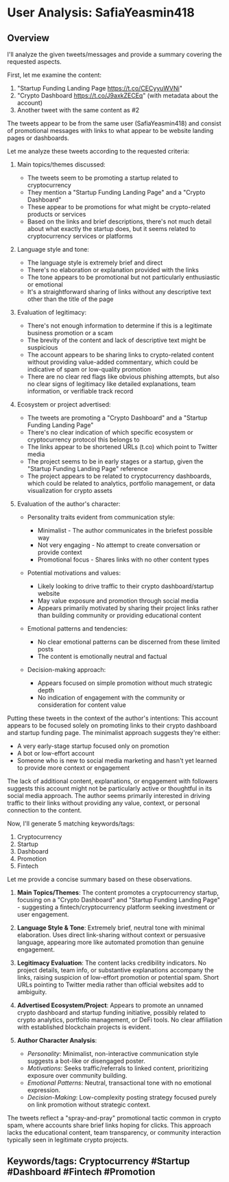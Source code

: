 # User Analysis: SafiaYeasmin418

## Overview

<think>
I'll analyze the given tweets/messages and provide a summary covering the requested aspects.

First, let me examine the content:

1. "Startup Funding Landing Page https://t.co/CECyyuWVNi"
2. "Crypto Dashboard https://t.co/J9axkZECEq" (with metadata about the account)
3. Another tweet with the same content as #2

The tweets appear to be from the same user (SafiaYeasmin418) and consist of promotional messages with links to what appear to be website landing pages or dashboards.

Let me analyze these tweets according to the requested criteria:

1. Main topics/themes discussed:
   - The tweets seem to be promoting a startup related to cryptocurrency
   - They mention a "Startup Funding Landing Page" and a "Crypto Dashboard"
   - These appear to be promotions for what might be crypto-related products or services
   - Based on the links and brief descriptions, there's not much detail about what exactly the startup does, but it seems related to cryptocurrency services or platforms

2. Language style and tone:
   - The language style is extremely brief and direct
   - There's no elaboration or explanation provided with the links
   - The tone appears to be promotional but not particularly enthusiastic or emotional
   - It's a straightforward sharing of links without any descriptive text other than the title of the page

3. Evaluation of legitimacy:
   - There's not enough information to determine if this is a legitimate business promotion or a scam
   - The brevity of the content and lack of descriptive text might be suspicious
   - The account appears to be sharing links to crypto-related content without providing value-added commentary, which could be indicative of spam or low-quality promotion
   - There are no clear red flags like obvious phishing attempts, but also no clear signs of legitimacy like detailed explanations, team information, or verifiable track record

4. Ecosystem or project advertised:
   - The tweets are promoting a "Crypto Dashboard" and a "Startup Funding Landing Page"
   - There's no clear indication of which specific ecosystem or cryptocurrency protocol this belongs to
   - The links appear to be shortened URLs (t.co) which point to Twitter media
   - The project seems to be in early stages or a startup, given the "Startup Funding Landing Page" reference
   - The project appears to be related to cryptocurrency dashboards, which could be related to analytics, portfolio management, or data visualization for crypto assets

5. Evaluation of the author's character:

   - Personality traits evident from communication style:
     * Minimalist - The author communicates in the briefest possible way
     * Not very engaging - No attempt to create conversation or provide context
     * Promotional focus - Shares links with no other content types
   
   - Potential motivations and values:
     * Likely looking to drive traffic to their crypto dashboard/startup website
     * May value exposure and promotion through social media
     * Appears primarily motivated by sharing their project links rather than building community or providing educational content
   
   - Emotional patterns and tendencies:
     * No clear emotional patterns can be discerned from these limited posts
     * The content is emotionally neutral and factual
   
   - Decision-making approach:
     * Appears focused on simple promotion without much strategic depth
     * No indication of engagement with the community or consideration for content value

Putting these tweets in the context of the author's intentions:
This account appears to be focused solely on promoting links to their crypto dashboard and startup funding page. The minimalist approach suggests they're either:
- A very early-stage startup focused only on promotion
- A bot or low-effort account
- Someone who is new to social media marketing and hasn't yet learned to provide more context or engagement

The lack of additional content, explanations, or engagement with followers suggests this account might not be particularly active or thoughtful in its social media approach. The author seems primarily interested in driving traffic to their links without providing any value, context, or personal connection to the content.

Now, I'll generate 5 matching keywords/tags:
1. Cryptocurrency
2. Startup
3. Dashboard
4. Promotion
5. Fintech

Let me provide a concise summary based on these observations.
</think>

1. **Main Topics/Themes**: The content promotes a cryptocurrency startup, focusing on a "Crypto Dashboard" and "Startup Funding Landing Page" - suggesting a fintech/cryptocurrency platform seeking investment or user engagement.

2. **Language Style & Tone**: Extremely brief, neutral tone with minimal elaboration. Uses direct link-sharing without context or persuasive language, appearing more like automated promotion than genuine engagement.

3. **Legitimacy Evaluation**: The content lacks credibility indicators. No project details, team info, or substantive explanations accompany the links, raising suspicion of low-effort promotion or potential spam. Short URLs pointing to Twitter media rather than official websites add to ambiguity.

4. **Advertised Ecosystem/Project**: Appears to promote an unnamed crypto dashboard and startup funding initiative, possibly related to crypto analytics, portfolio management, or DeFi tools. No clear affiliation with established blockchain projects is evident.

5. **Author Character Analysis**:
   - *Personality*: Minimalist, non-interactive communication style suggests a bot-like or disengaged poster.
   - *Motivations*: Seeks traffic/referrals to linked content, prioritizing exposure over community building.
   - *Emotional Patterns*: Neutral, transactional tone with no emotional expression.
   - *Decision-Making*: Low-complexity posting strategy focused purely on link promotion without strategic context.

The tweets reflect a "spray-and-pray" promotional tactic common in crypto spam, where accounts share brief links hoping for clicks. This approach lacks the educational content, team transparency, or community interaction typically seen in legitimate crypto projects.

**Keywords/tags**: Cryptocurrency #Startup #Dashboard #Fintech #Promotion
---
